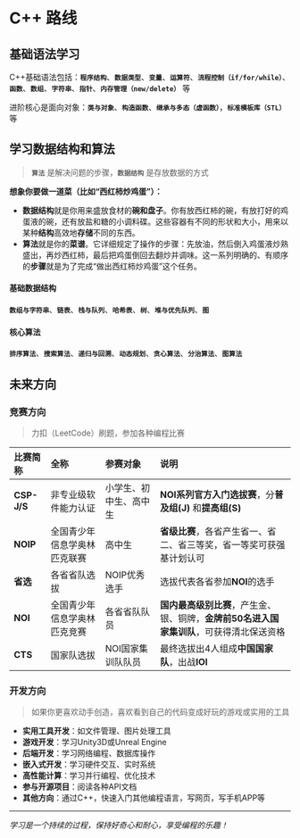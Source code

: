 # C++ 路线

<ClientOnly>
  <ClearCache />
</ClientOnly>

## 基础语法学习

C++基础语法包括：**`程序结构`**、**`数据类型`**、**`变量`**、**`运算符`**、**`流程控制（if/for/while）`**、**`函数`**、**`数组`**、**`字符串`**、**`指针`**、**`内存管理（new/delete）`** 等

进阶核心是面向对象：**`类与对象`**、**`构造函数`**、**`继承与多态（虚函数）`**，**`标准模板库（STL）`** 等

## 学习数据结构和算法
> **`算法`** 是解决问题的步骤，**`数据结构`** 是存放数据的方式

**想象你要做一道菜（比如“西红柿炒鸡蛋”）：**

*   **数据结构**就是你用来盛放食材的**碗和盘子**。你有放西红柿的碗，有放打好的鸡蛋液的碗，还有放盐和糖的小调料碟。这些容器有不同的形状和大小，用来以某种**结构**高效地**存储**不同的东西。
*   **算法**就是你的**菜谱**。它详细规定了操作的步骤：先放油，然后倒入鸡蛋液炒熟盛出，再炒西红柿，最后把鸡蛋倒回去翻炒并调味。这一系列明确的、有顺序的**步骤**就是为了完成“做出西红柿炒鸡蛋”这个任务。

#### 基础数据结构
**`数组与字符串`**、**`链表`**、**`栈与队列`**、**`哈希表`**、**`树`**、**`堆与优先队列`**、**`图`**

#### 核心算法
**`排序算法`**、**`搜索算法`**、**`递归与回溯`**、**`动态规划`**、**`贪心算法`**、**`分治算法`**、**`图算法`**

## 未来方向

### 竞赛方向
> 力扣（LeetCode）刷题，参加各种编程比赛

| 比赛简称 | 全称 | 参赛对象 | 说明 |
| :--- | :--- | :--- | :--- |
| **CSP-J/S** | 非专业级软件能力认证 | 小学生、初中生、高中生 | **NOI系列官方入门选拔赛**，分**普及组(J)** 和**提高组(S)** |
| **NOIP** | 全国青少年信息学奥林匹克联赛 | 高中生 | **省级比赛**，各省产生省一、省二、省三等奖，省一等奖可获强基计划认可 |
| **省选** | 各省省队选拔 | NOIP优秀选手 | 选拔代表各省参加**NOI**的选手 |
| **NOI** | 全国青少年信息学奥林匹克竞赛 | 各省省队队员 | **国内最高级别比赛**，产生金、银、铜牌，**金牌前50名进入国家集训队**，可获得清北保送资格 |
| **CTS** | 国家队选拔 | NOI国家集训队队员 | 最终选拔出4人组成**中国国家队**，出战**IOI** |

### 开发方向
> 如果你更喜欢动手创造，喜欢看到自己的代码变成好玩的游戏或实用的工具

- **实用工具开发**：如文件管理、图片处理工具
- **游戏开发**：学习Unity3D或Unreal Engine
- **后端开发**：学习网络编程、数据库操作
- **嵌入式开发**：学习硬件交互、实时系统
- **高性能计算**：学习并行编程、优化技术
- **参与开源项目**：阅读各种API文档
- **其他方向**：通过C++，快速入门其他编程语言，写网页，写手机APP等

---

*学习是一个持续的过程，保持好奇心和耐心，享受编程的乐趣！*

